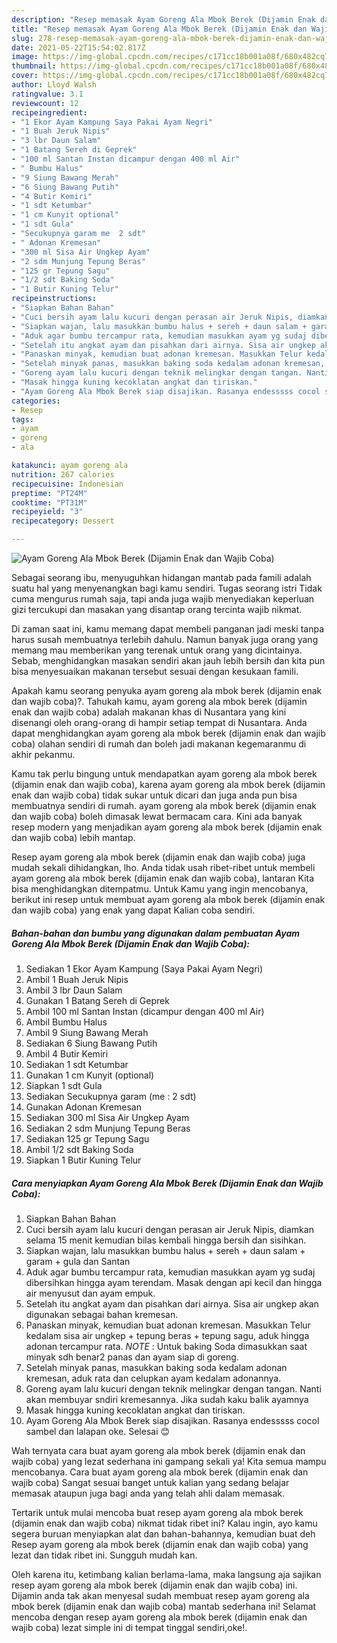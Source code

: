 ```yaml
---
description: "Resep memasak Ayam Goreng Ala Mbok Berek (Dijamin Enak dan Wajib Coba) yang lezat dan Mudah Dibuat"
title: "Resep memasak Ayam Goreng Ala Mbok Berek (Dijamin Enak dan Wajib Coba) yang lezat dan Mudah Dibuat"
slug: 278-resep-memasak-ayam-goreng-ala-mbok-berek-dijamin-enak-dan-wajib-coba-yang-lezat-dan-mudah-dibuat
date: 2021-05-22T15:54:02.817Z
image: https://img-global.cpcdn.com/recipes/c171cc18b001a08f/680x482cq70/ayam-goreng-ala-mbok-berek-dijamin-enak-dan-wajib-coba-foto-resep-utama.jpg
thumbnail: https://img-global.cpcdn.com/recipes/c171cc18b001a08f/680x482cq70/ayam-goreng-ala-mbok-berek-dijamin-enak-dan-wajib-coba-foto-resep-utama.jpg
cover: https://img-global.cpcdn.com/recipes/c171cc18b001a08f/680x482cq70/ayam-goreng-ala-mbok-berek-dijamin-enak-dan-wajib-coba-foto-resep-utama.jpg
author: Lloyd Walsh
ratingvalue: 3.1
reviewcount: 12
recipeingredient:
- "1 Ekor Ayam Kampung Saya Pakai Ayam Negri"
- "1 Buah Jeruk Nipis"
- "3 lbr Daun Salam"
- "1 Batang Sereh di Geprek"
- "100 ml Santan Instan dicampur dengan 400 ml Air"
- " Bumbu Halus"
- "9 Siung Bawang Merah"
- "6 Siung Bawang Putih"
- "4 Butir Kemiri"
- "1 sdt Ketumbar"
- "1 cm Kunyit optional"
- "1 sdt Gula"
- "Secukupnya garam me  2 sdt"
- " Adonan Kremesan"
- "300 ml Sisa Air Ungkep Ayam"
- "2 sdm Munjung Tepung Beras"
- "125 gr Tepung Sagu"
- "1/2 sdt Baking Soda"
- "1 Butir Kuning Telur"
recipeinstructions:
- "Siapkan Bahan Bahan"
- "Cuci bersih ayam lalu kucuri dengan perasan air Jeruk Nipis, diamkan selama 15 menit kemudian bilas kembali hingga bersih dan sisihkan."
- "Siapkan wajan, lalu masukkan bumbu halus + sereh + daun salam + garam + gula dan Santan"
- "Aduk agar bumbu tercampur rata, kemudian masukkan ayam yg sudaj dibersihkan hingga ayam terendam. Masak dengan api kecil dan hingga air menyusut dan ayam empuk."
- "Setelah itu angkat ayam dan pisahkan dari airnya. Sisa air ungkep akan digunakan sebagai bahan kremesan."
- "Panaskan minyak, kemudian buat adonan kremesan. Masukkan Telur kedalam sisa air ungkep + tepung beras + tepung sagu, aduk hingga adonan tercampur rata. *NOTE* : Untuk baking Soda dimasukkan saat minyak sdh benar2 panas dan ayam siap di goreng."
- "Setelah minyak panas, masukkan baking soda kedalam adonan kremesan, aduk rata dan celupkan ayam kedalam adonannya."
- "Goreng ayam lalu kucuri dengan teknik melingkar dengan tangan. Nanti akan membuyar sndiri kremesannya. Jika sudah kaku balik ayamnya"
- "Masak hingga kuning kecoklatan angkat dan tiriskan."
- "Ayam Goreng Ala Mbok Berek siap disajikan. Rasanya endesssss cocol sambel dan lalapan oke. Selesai 😊"
categories:
- Resep
tags:
- ayam
- goreng
- ala

katakunci: ayam goreng ala 
nutrition: 267 calories
recipecuisine: Indonesian
preptime: "PT24M"
cooktime: "PT31M"
recipeyield: "3"
recipecategory: Dessert

---
```



![Ayam Goreng Ala Mbok Berek (Dijamin Enak dan Wajib Coba)](https://img-global.cpcdn.com/recipes/c171cc18b001a08f/680x482cq70/ayam-goreng-ala-mbok-berek-dijamin-enak-dan-wajib-coba-foto-resep-utama.jpg)

Sebagai seorang ibu, menyuguhkan hidangan mantab pada famili adalah suatu hal yang menyenangkan bagi kamu sendiri. Tugas seorang istri Tidak cuma mengurus rumah saja, tapi anda juga wajib menyediakan keperluan gizi tercukupi dan masakan yang disantap orang tercinta wajib nikmat.

Di zaman  saat ini, kamu memang dapat membeli panganan jadi meski tanpa harus susah membuatnya terlebih dahulu. Namun banyak juga orang yang memang mau memberikan yang terenak untuk orang yang dicintainya. Sebab, menghidangkan masakan sendiri akan jauh lebih bersih dan kita pun bisa menyesuaikan makanan tersebut sesuai dengan kesukaan famili. 



Apakah kamu seorang penyuka ayam goreng ala mbok berek (dijamin enak dan wajib coba)?. Tahukah kamu, ayam goreng ala mbok berek (dijamin enak dan wajib coba) adalah makanan khas di Nusantara yang kini disenangi oleh orang-orang di hampir setiap tempat di Nusantara. Anda dapat menghidangkan ayam goreng ala mbok berek (dijamin enak dan wajib coba) olahan sendiri di rumah dan boleh jadi makanan kegemaranmu di akhir pekanmu.

Kamu tak perlu bingung untuk mendapatkan ayam goreng ala mbok berek (dijamin enak dan wajib coba), karena ayam goreng ala mbok berek (dijamin enak dan wajib coba) tidak sukar untuk dicari dan juga anda pun bisa membuatnya sendiri di rumah. ayam goreng ala mbok berek (dijamin enak dan wajib coba) boleh dimasak lewat bermacam cara. Kini ada banyak resep modern yang menjadikan ayam goreng ala mbok berek (dijamin enak dan wajib coba) lebih mantap.

Resep ayam goreng ala mbok berek (dijamin enak dan wajib coba) juga mudah sekali dihidangkan, lho. Anda tidak usah ribet-ribet untuk membeli ayam goreng ala mbok berek (dijamin enak dan wajib coba), lantaran Kita bisa menghidangkan ditempatmu. Untuk Kamu yang ingin mencobanya, berikut ini resep untuk membuat ayam goreng ala mbok berek (dijamin enak dan wajib coba) yang enak yang dapat Kalian coba sendiri.

<!--inarticleads1-->

##### Bahan-bahan dan bumbu yang digunakan dalam pembuatan Ayam Goreng Ala Mbok Berek (Dijamin Enak dan Wajib Coba):

1. Sediakan 1 Ekor Ayam Kampung (Saya Pakai Ayam Negri)
1. Ambil 1 Buah Jeruk Nipis
1. Ambil 3 lbr Daun Salam
1. Gunakan 1 Batang Sereh di Geprek
1. Ambil 100 ml Santan Instan (dicampur dengan 400 ml Air)
1. Ambil  Bumbu Halus
1. Ambil 9 Siung Bawang Merah
1. Sediakan 6 Siung Bawang Putih
1. Ambil 4 Butir Kemiri
1. Sediakan 1 sdt Ketumbar
1. Gunakan 1 cm Kunyit (optional)
1. Siapkan 1 sdt Gula
1. Sediakan Secukupnya garam (me : 2 sdt)
1. Gunakan  Adonan Kremesan
1. Sediakan 300 ml Sisa Air Ungkep Ayam
1. Sediakan 2 sdm Munjung Tepung Beras
1. Sediakan 125 gr Tepung Sagu
1. Ambil 1/2 sdt Baking Soda
1. Siapkan 1 Butir Kuning Telur




<!--inarticleads2-->

##### Cara menyiapkan Ayam Goreng Ala Mbok Berek (Dijamin Enak dan Wajib Coba):

1. Siapkan Bahan Bahan
1. Cuci bersih ayam lalu kucuri dengan perasan air Jeruk Nipis, diamkan selama 15 menit kemudian bilas kembali hingga bersih dan sisihkan.
1. Siapkan wajan, lalu masukkan bumbu halus + sereh + daun salam + garam + gula dan Santan
1. Aduk agar bumbu tercampur rata, kemudian masukkan ayam yg sudaj dibersihkan hingga ayam terendam. Masak dengan api kecil dan hingga air menyusut dan ayam empuk.
1. Setelah itu angkat ayam dan pisahkan dari airnya. Sisa air ungkep akan digunakan sebagai bahan kremesan.
1. Panaskan minyak, kemudian buat adonan kremesan. Masukkan Telur kedalam sisa air ungkep + tepung beras + tepung sagu, aduk hingga adonan tercampur rata. *NOTE* : Untuk baking Soda dimasukkan saat minyak sdh benar2 panas dan ayam siap di goreng.
1. Setelah minyak panas, masukkan baking soda kedalam adonan kremesan, aduk rata dan celupkan ayam kedalam adonannya.
1. Goreng ayam lalu kucuri dengan teknik melingkar dengan tangan. Nanti akan membuyar sndiri kremesannya. Jika sudah kaku balik ayamnya
1. Masak hingga kuning kecoklatan angkat dan tiriskan.
1. Ayam Goreng Ala Mbok Berek siap disajikan. Rasanya endesssss cocol sambel dan lalapan oke. Selesai 😊




Wah ternyata cara buat ayam goreng ala mbok berek (dijamin enak dan wajib coba) yang lezat sederhana ini gampang sekali ya! Kita semua mampu mencobanya. Cara buat ayam goreng ala mbok berek (dijamin enak dan wajib coba) Sangat sesuai banget untuk kalian yang sedang belajar memasak ataupun juga bagi anda yang telah ahli dalam memasak.

Tertarik untuk mulai mencoba buat resep ayam goreng ala mbok berek (dijamin enak dan wajib coba) nikmat tidak ribet ini? Kalau ingin, ayo kamu segera buruan menyiapkan alat dan bahan-bahannya, kemudian buat deh Resep ayam goreng ala mbok berek (dijamin enak dan wajib coba) yang lezat dan tidak ribet ini. Sungguh mudah kan. 

Oleh karena itu, ketimbang kalian berlama-lama, maka langsung aja sajikan resep ayam goreng ala mbok berek (dijamin enak dan wajib coba) ini. Dijamin anda tak akan menyesal sudah membuat resep ayam goreng ala mbok berek (dijamin enak dan wajib coba) mantab sederhana ini! Selamat mencoba dengan resep ayam goreng ala mbok berek (dijamin enak dan wajib coba) lezat simple ini di tempat tinggal sendiri,oke!.

